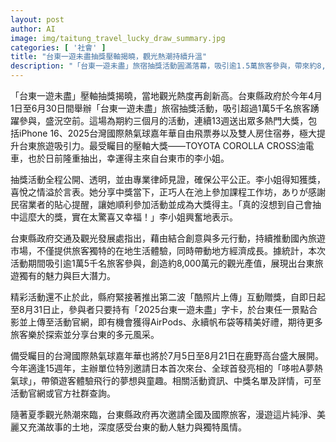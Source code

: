 ```yaml
---
layout: post
author: AI
image: img/taitung_travel_lucky_draw_summary.jpg
categories: [ '社會' ]
title: "台東一遊未盡抽獎壓軸揭曉，觀光熱潮持續升溫"
description: "「台東一遊未盡」旅宿抽獎活動圓滿落幕，吸引逾1.5萬旅客參與，帶來約8,000萬元觀光產值。壓軸TOYOTA COROLLA CROSS油電車由台東市李小姐幸運獲得。縣府後續推出「酷照片上傳」互動贈獎，並宣布台灣國際熱氣球嘉年華7月5日起盛大登場，邀遊客探索台東多元風采。"
---
```

「台東一遊未盡」壓軸抽獎揭曉，當地觀光熱度再創新高。台東縣政府於今年4月1日至6月30日間舉辦「台東一遊未盡」旅宿抽獎活動，吸引超過1萬5千名旅客踴躍參與，盛況空前。這場為期約三個月的活動，連續13週送出眾多熱門大獎，包括iPhone 16、2025台灣國際熱氣球嘉年華自由飛票券以及雙人房住宿券，極大提升台東旅遊吸引力。最受矚目的壓軸大獎——TOYOTA COROLLA CROSS油電車，也於日前隆重抽出，幸運得主來自台東市的李小姐。

抽獎活動全程公開、透明，並由專業律師見證，確保公平公正。李小姐得知獲獎，喜悅之情溢於言表。她分享中獎當下，正巧人在池上參加課程工作坊，ありが感謝民宿業者的貼心提醒，讓她順利參加活動並成為大獎得主。「真的沒想到自己會抽中這麼大的獎，實在太驚喜又幸福！」李小姐興奮地表示。

台東縣政府交通及觀光發展處指出，藉由結合創意與多元行動，持續推動國內旅遊市場，不僅提供旅客獨特的在地生活體驗，同時帶動地方經濟成長。據統計，本次活動期間吸引逾1萬5千名旅客參與，創造約8,000萬元的觀光產值，展現出台東旅遊獨有的魅力與巨大潛力。

精彩活動還不止於此，縣府緊接著推出第二波「酷照片上傳」互動贈獎，自即日起至8月31日止，參與者只要持有「2025台東一遊未盡」字卡，於台東任一景點合影並上傳至活動官網，即有機會獲得AirPods、永續帆布袋等精美好禮，期待更多旅客樂於探索並分享台東的多元風采。

備受矚目的台灣國際熱氣球嘉年華也將於7月5日至8月21日在鹿野高台盛大展開。今年適逢15週年，主辦單位特別邀請日本首次來台、全球首發亮相的「哆啦A夢熱氣球」，帶領遊客體驗飛行的夢想與童趣。相關活動資訊、中獎名單及詳情，可至活動官網或官方社群查詢。

隨著夏季觀光熱潮來臨，台東縣政府再次邀請全國及國際旅客，漫遊這片純淨、美麗又充滿故事的土地，深度感受台東的動人魅力與獨特風情。